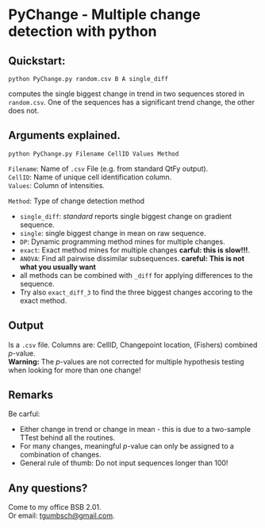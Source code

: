 # PyChange - Multiple change detection with python

## Quickstart:

```
python PyChange.py random.csv B A single_diff
```

computes the single biggest change in trend in two sequences stored in `random.csv`. One of the sequences has a significant trend change, the other does not.   

## Arguments explained. 

```
python PyChange.py Filename CellID Values Method
```

`Filename`: Name of `.csv` File (e.g. from standard QtFy output).   
`CellID`: Name of unique cell identification column.   
`Values`: Column of intensities.  

`Method`: Type of change detection method
- `single_diff`: *standard* reports single biggest change on gradient sequence.  
- `single`: single biggest change in mean on raw sequence.  
- `DP`: Dynamic programming method mines for multiple changes.  
- `exact`: Exact method mines for multiple changes **carful: this is slow!!!**.   
- `ANOVA`: Find all pairwise dissimilar subsequences.  **careful: This is not what you usually want**
- all methods can be combined with `_diff` for applying differences to the sequence.  
- Try also `exact_diff_3` to find the three biggest changes accoring to the exact method.  


## Output

Is a `.csv` file. Columns are: CellID, Changepoint location, (Fishers) combined $p$-value.  
**Warning:** The $p$-values are not corrected for multiple hypothesis testing when looking for more than one change!  

## Remarks  

Be carful:  
- Either change in trend or change in mean - this is due to a two-sample TTest behind all the routines.  
- For many changes, meaningful $p$-value can only be assigned to a combination of changes.   
- General rule of thumb: Do not input sequences longer than 100!  

## Any questions?  

Come to my office BSB 2.01.   
Or email: tgumbsch@gmail.com. 
